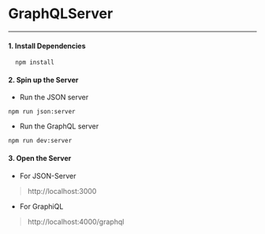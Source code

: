 # GraphQLServer
___

#### 1. Install Dependencies

```
  npm install
```

#### 2. Spin up the Server
* Run the JSON server
```
npm run json:server
```
* Run the GraphQL server
```
npm run dev:server
```

#### 3. Open the Server
* For JSON-Server
> http://localhost:3000

* For GraphiQL
> http://localhost:4000/graphql
